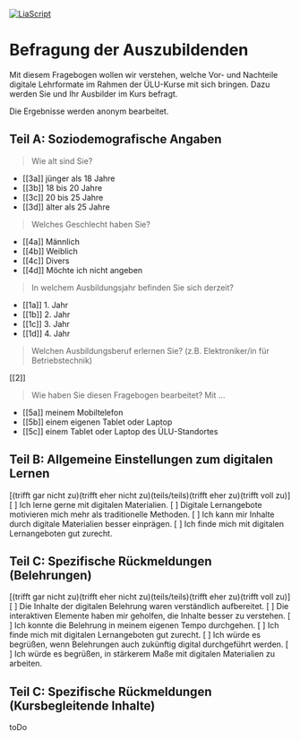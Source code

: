 <!--
author: Sebastian Zug
version: 0.0.1
language: de
edit: true
date: 2025-08-01
comment: Beobachtungsbogen für Auszubildende
title: Beobachtungsbogen
tags: Umfragen

@style  
.flex-container {
    display: flex;
    flex-wrap: wrap; /* Allows the items to wrap as needed */
    align-items: stretch;
    gap: 20px; /* Adds both horizontal and vertical spacing between items */
}

.flex-child { 
    flex: 1;
    margin-right: 20px; /* Adds space between the columns */
}

@media (max-width: 600px) {
    .flex-child {
        flex: 100%; /* Makes the child divs take up the full width on slim devices */
        margin-right: 0; /* Removes the right margin */
    }
}
@end

-->

[![LiaScript](https://raw.githubusercontent.com/LiaScript/LiaScript/master/badges/course.svg)](https://liascript.github.io/course/?https://raw.githubusercontent.com/Ifi-DiAgnostiK-Project/Befragungen/refs/heads/main/Teilnehmende.md)

# Befragung der Auszubildenden

Mit diesem Fragebogen wollen wir verstehen, welche Vor- und Nachteile digitale Lehrformate im Rahmen der ÜLU-Kurse mit sich bringen. Dazu werden Sie und Ihr Ausbilder im Kurs befragt.

Die Ergebnisse werden anonym bearbeitet.


## Teil A: Soziodemografische Angaben

<section class="flex-container">

<!-- class="flex-child" style="min-width: 250px;" -->
<div>

> Wie alt sind Sie?

- [[3a]] jünger als 18 Jahre
- [[3b]] 18 bis 20 Jahre
- [[3c]] 20 bis 25 Jahre 
- [[3d]] älter als 25 Jahre

</div>

<!-- class="flex-child" style="min-width: 250px;" -->
<div>

> Welches Geschlecht haben Sie?

- [[4a]] Männlich
- [[4b]] Weiblich
- [[4c]] Divers
- [[4d]] Möchte ich nicht angeben

</div>

</section>

<section class="flex-container">

<!-- class="flex-child" style="min-width: 250px;" -->
<div>

> In welchem Ausbildungsjahr befinden Sie sich derzeit?

- [[1a]] 1. Jahr
- [[1b]] 2. Jahr
- [[1c]] 3. Jahr
- [[1d]] 4. Jahr

</div>

<!-- class="flex-child" style="min-width: 250px;" -->
<div>

> Welchen Ausbildungsberuf erlernen Sie?  (z.B. Elektroniker/in für Betriebstechnik)

  [[2]]

</div>

</section>

> Wie haben Sie diesen Fragebogen bearbeitet? Mit ...

- [[5a]] meinem Mobiltelefon
- [[5b]] einem eigenen Tablet oder Laptop
- [[5c]] einem Tablet oder Laptop des ÜLU-Standortes 


## Teil B: Allgemeine Einstellungen zum digitalen Lernen

[(trifft gar nicht zu)(trifft eher nicht zu)(teils/teils)(trifft eher zu)(trifft voll zu)]
[               ] Ich lerne gerne mit digitalen Materialien.
[               ] Digitale Lernangebote motivieren mich mehr als traditionelle Methoden.
[               ] Ich kann mir Inhalte durch digitale Materialien besser einprägen.
[               ] Ich finde mich mit digitalen Lernangeboten gut zurecht.

## Teil C: Spezifische Rückmeldungen (Belehrungen)

[(trifft gar nicht zu)(trifft eher nicht zu)(teils/teils)(trifft eher zu)(trifft voll zu)]
[               ] Die Inhalte der digitalen Belehrung waren verständlich aufbereitet.
[               ] Die interaktiven Elemente haben mir geholfen, die Inhalte besser zu verstehen.
[               ] Ich konnte die Belehrung in meinem eigenen Tempo durchgehen.
[               ] Ich finde mich mit digitalen Lernangeboten gut zurecht.
[               ] Ich würde es begrüßen, wenn Belehrungen auch zukünftig digital durchgeführt werden.
[               ] Ich würde es begrüßen, in stärkerem Maße mit digitalen Materialien zu arbeiten.

## Teil C: Spezifische Rückmeldungen (Kursbegleitende Inhalte)

toDo
